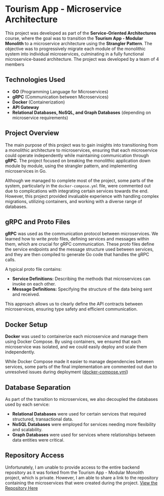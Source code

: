 # Tourism App - Microservice Architecture

This project was developed as part of the **Service-Oriented Architectures** course, where the goal was to transition the **Tourism App - Modular Monolith** to a microservice architecture using the **Strangler Pattern**. The objective was to progressively migrate each module of the monolithic system into individual microservices, culminating in a fully functional microservice-based architecture.
The project was developed by a team of 4 members

## Technologies Used

- **GO** (Programming Language for Microservices)
- **gRPC** (Communication between Microservices)
- **Docker** (Containerization)
- **API Gateway**
- **Relational Databases, NoSQL, and Graph Databases** (depending on microservice requirements)

## Project Overview

The main purpose of this project was to gain insights into transitioning from a monolithic architecture to microservices, ensuring that each microservice could operate independently while maintaining communication through **gRPC**. The project focused on breaking the monolithic application down module by module, using the strangler pattern, and implementing microservices in Go.

Although we managed to complete most of the project, some parts of the system, particularly in the `docker-compose.yml` file, were commented out due to complications with integrating certain services towards the end. However, this project provided invaluable experience with handling complex migrations, utilizing containers, and working with a diverse range of databases.

## gRPC and Proto Files

**gRPC** was used as the communication protocol between microservices. We learned how to write _proto_ files, defining services and messages within them, which are crucial for gRPC communication. These _proto_ files define the service endpoints and the message structure used between services, and they are then compiled to generate Go code that handles the gRPC calls.

A typical proto file contains:

- **Service Definitions:** Describing the methods that microservices can invoke on each other.
- **Message Definitions:** Specifying the structure of the data being sent and received.

This approach allows us to clearly define the API contracts between microservices, ensuring type safety and efficient communication.

## Docker Setup

**Docker** was used to containerize each microservice and manage them using Docker Compose. By using containers, we ensured that each microservice was isolated, and we could easily deploy and scale them independently.

While Docker Compose made it easier to manage dependencies between services, some parts of the final implementation are commented out due to unresolved issues during deployment ([docker-compose.yml](docker-compose.yml))

## Database Separation

As part of the transition to microservices, we also decoupled the databases used by each service:

- **Relational Databases** were used for certain services that required structured, transactional data.
- **NoSQL Databases** were employed for services needing more flexibility and scalability.
- **Graph Databases** were used for services where relationships between data entities were critical.

## Repository Access

Unfortunately, I am unable to provide access to the entire backend repository as it was forked from the Tourism App - Modular Monolith project, which is private. However, I am able to share a link to the repository containing the microservices that were created during the project. [View the Repository Here](https://github.com/SOA-tim-1)

